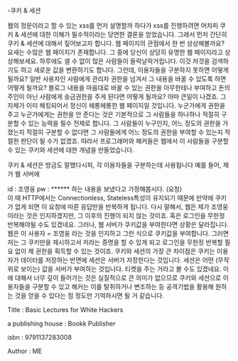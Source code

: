 -쿠키 & 세션

웹의 정문이라고 할 수 있는 xss를 먼저 설명할까 하다가 xss를 진행하려면 어차피 쿠키 & 세션에 대한 이해가 필수적이라는 당연한 결론을 얻었습니다. 
그래서 먼저 간단히 쿠키 & 세션에 대해서 짚어보고자 합니다. 
웹 페이지의 관점에서 한 번 상상해볼까요? 요새는 수많은 웹 페이지가 존재합니다. 그 중에 당신이 상당히 유명한 웹 페이지라고 상상해보세요. 
하루에도 셀 수 없이 많은 사람들이 들락날락거립니다. 이것 저것을 검색하기도 하고 새로운 값을 변환하기도 합니다. 그런데, 이용자들을 구분하지 못하면 어떻게 될까요? 
일반 사용자인 사람에게 관리자 권한을 넘겨서 그 내용을 바꿀 수 있도록 하면 어떻게 될까요? 블로그 내용을 마음대로 바꿀 수 있는 권한을 아무한테나 부여하고 
돈의 주인이 아닌 사람에게 송금권한을 주게 된다면 어떻게 될까요? 아마 큰일이 나겠죠. 그 자체가 이미 해킹되어서 정신이 헤롱헤롱한 웹 페이지일 것입니다. 
누군가에게 권한을 주고 누군가에게는 권한을 안 준다는 것은 기본적으로 그 사람들을 하나하나 적절히 구분할 수 있는 능력을 필수 전제로 합니다. 그 사람들이 누구인지, 
어느 정도의 권한을 가졌는지 적절히 구분할 수 없다면 그 사람들에게 어느 정도의 권한을 부여할 수 있는지 적절한 판단이 될 수가 없겠죠. 따라서 프로그래머와 
해커들은 웹에서 이 사람들을 구분할 수 있는 쿠키와 세션에 대한 개념을 만들었습니다. 

쿠키 & 세션은 방금도 말했다시피, 각 이용자들을 구분하는데 사용됩니다 
예를 들어, 제가 웹 서버에 

id : 조영웅 
pw : ******
하는 내용을 보냈다고 가정해봅시다. (요청)  
이 때 HTTP에서는 Connectionless, Stateless특성이 유지되기 때문에 만약에 쿠키가 없게 되면 이 요청에 따른 응답만을 반복하게 됩니다. 
다시 말해서, 웹은 제가 조영웅이라는 것은 인지하겠지만, 그 이후의 진행이 되지 않는 것이죠. 혹은 로그인을 무한정 반복해야될 수도 있겠네요. 
그러나, 웹 서버가 쿠키값을 부여한다면 상황은 달라집니다. 웹은 
이 사용자 = 조영웅 라는 것을 인지하고 그런 식으로 쿠키값을 부여합니다. 그러면 저는 그 쿠키만을 제시하고서 저라는 증명을 할 수 있게 되고 로그인을 
무한정 반복할 필요 없이 제 권한을 획득할 수 있는 것이죠. 
쿠키와 세션의 가장 큰 차이점은 쿠키는 이용자가 데이터를 저장하는 반면에 세션은 서버가 저장한다는 것입니다. 세션은 어떤 (무작위로 보이는) 값을 서버가 부여하는 것입니다. 
티켓을 주는 거라고 볼 수도 있겠네요.  이에 대해서 너무 깊이 들어가는 것은 실질적으로 큰 의미가 없으므로 쿠키와 세션으로 이용자들을 구분할 수 있고 해커는 이를 탈취하거나 
변조하는 등 공격기법을 활용해 원하는 것을 얻을 수 있다는 점 정도만 기억하시면 될 거 같습니다. 


Title : Basic Lectures for White Hackers

a publishing house : Bookk Publisher

isbn : 9791137283008

Author : ME
